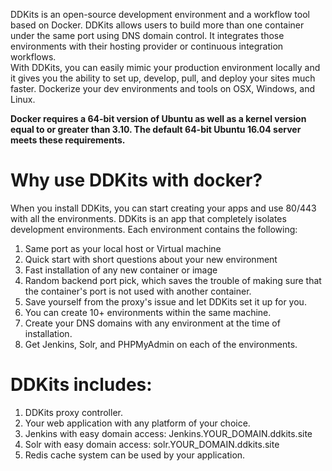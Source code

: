 DDKits is an open-source development environment and a workflow tool based on Docker. DDKits allows users to build more than one container under the same port using DNS domain control. It integrates those environments with their hosting provider or continuous integration workflows.  
With DDKits, you can easily mimic your production environment locally and it gives you the ability to set up, develop, pull, and deploy your sites much faster. Dockerize your dev environments and tools on OSX, Windows, and Linux. ​

**Docker requires a 64-bit version of Ubuntu as well as a kernel version equal to or greater than 3.10. The default 64-bit Ubuntu 16.04 server meets these requirements.**

Why use DDKits with docker?
=============================

When you install DDKits, you can start creating your apps and use 80/443 with all the environments. DDKits is an app that completely isolates development environments. Each environment contains the following: 

1.  Same port as your local host or Virtual machine
2.  Quick start with short questions about your new environment
3.  Fast installation of any new container or image
4.  Random backend port pick, which saves the trouble of making sure that the container's port is not used with another container. 
5.  Save yourself from the proxy's issue and let DDKits set it up for you.
6.  You can create 10+ environments within the same machine.
7.  Create your DNS domains with any environment at the time of installation.
8.  Get Jenkins, Solr, and PHPMyAdmin on each of the environments.

DDKits includes:
================

1.  DDKits proxy controller.
2.  Your web application with any platform of your choice.
3.  Jenkins with easy domain access: Jenkins.YOUR\_DOMAIN.ddkits.site
4.  Solr with easy domain access: solr.YOUR\_DOMAIN.ddkits.site
5.  Redis cache system can be used by your application.